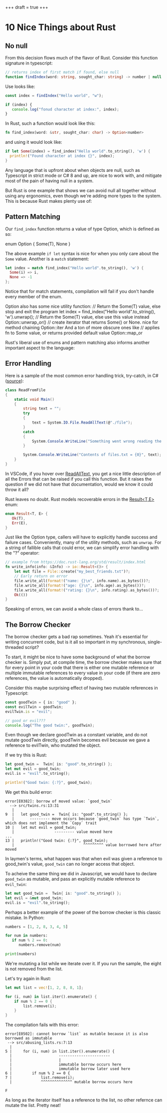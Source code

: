 +++
draft = true
+++
# 10 Nice Things about Rust
## No null
From this decision flows much of the flavor of Rust. Consider this function signature in typescript:

```typescript
// returns index of first match if found, else null
function findIndex(word: string, sought_char: string) -> number | null 
```
Use looks like:
```typescript
const index = findIndex("Hello world", "w");

if (index) {
   console.log("fonud character at index:", index);
} 
```

In Rust, such a function would look like this:

```rust
fn find_index(word: &str, sought_char: char) -> Option<number>
```
and using it would look like: 
```rust
if let Some(index) = find_index("Hello world".to_string(), 'w') {
  println!("Found character at index {}", index);
}
```
Any language that is upfront about when objects are null, such as Typescript in strict mode or C# 8 and up, are nice to work with, and mitigate most of the pain of having null in a system.

But Rust is one example that shows we can avoid null all together without using any ergonomics, even though we're adding more types to the system. This is because Rust makes plenty use of:

## Pattern Matching

Our `find_index` function returns a value of type Option<number>, which is defined as so:

enum Option<T> {
  Some(T),
  None
}

The above example `if let` syntax is nice for when you only care about the `Some` value.  Another is a `match` statement:

```rust
let index = match find_index("Hello world".to_string(), 'w') {
  Some(i) => i,
  None => -1
};
```
Notice that for match statements, compilation will fail if you don't handle every member of the enum.

Option also has some nice utility function:
// Return the Some(T) value, else stop and exit the program
let index = find_index("Hello world".to_string(), 'w').unwrap();
// Return the Some(T) value, else use this value instead
Option::unwrap_or()
// create iterator that returns Some() or None. nice for method chaining
Option::iter
And a ton of more obscure ones like
// applies fn to Some value, or returns provided default value
Option::map_or

Rust's liberal use of enums and pattern matching also informs another important aspect to the language: 

## Error Handling

Here is a sample of the most common error handling trick, try-catch, in C# ([source](https://docs.microsoft.com/en-us/dotnet/csharp/programming-guide/file-system/how-to-read-from-a-text-file)):
```csharp
class ReadFromFile
{
    static void Main()
    {
        string text = "";
        try
        {
            text = System.IO.File.ReadAllText(@"./file");
        }
        catch
        {
            System.Console.WriteLine("Something went wrong reading the file");
        }

        System.Console.WriteLine("Contents of files.txt = {0}", text);
    }
}
```

In VSCode, if you hover over [ReadAllText](https://docs.microsoft.com/en-us/dotnet/api/system.io.file.readalltext?view=net-6.0), you get a nice little description of all the Errors that can be raised if you call this function. But it raises the question if we did not have that documentation, would we know it could throw it all? 

Rust leaves no doubt. Rust models recoverable errors in the [Result<T,E>](https://doc.rust-lang.org/std/result/index.html) enum:

```rust
enum Result<T, E> {
   Ok(T),
   Err(E),
}
```
Just like the Option type, callers will have to explicitly handle success and failure cases. Conveniently, many of the utility methods, such as `unwrap`. For a string of fallible calls that could error, we can simplify error handling with the "?" operator:

```rust
// example from https://doc.rust-lang.org/std/result/index.html
fn write_info(info: &Info) -> io::Result<()> {
    let mut file = File::create("my_best_friends.txt")?;
    // Early return on error
    file.write_all(format!("name: {}\n", info.name).as_bytes())?;
    file.write_all(format!("age: {}\n", info.age).as_bytes())?;
    file.write_all(format!("rating: {}\n", info.rating).as_bytes())?;
    Ok(())
}
```

Speaking of errors, we can avoid a whole class of errors thank to...

## The Borrow Checker

The borrow checker gets a bad rap sometimes. Yeah it's essential for writing concurrent code, but is it all so important in my synchronous, single-threaded script? 

To start, it might be nice to have some background of what the borrow checker is. Simply put, at compile time, the borrow checker makes sure that for every point in your code that there is either one mutable reference or multiple immutable references to every value in your code (if there are zero references, the value is automatically dropped).

Consider this maybe surprising effect of having two mutable references in Typescript:

```typescript
const goodTwin = { is: "good" };
const evilTwin = goodTwin;
evilTwin.is = "evil";

// good or evil???
console.log("The good twin:", goodTwin);
```

Even though we declare goodTwin as a constant variable, and do not mutate goodTwin directly, goodTwin becomes evil because we gave a reference to evilTwin, who mutated the object.

If we try this is Rust:
```rust
let good_twin =  Twin{ is: "good".to_string() };
let mut evil = good_twin;
evil.is = "evil".to_string();

println!("Good twin: {:?}", good_twin);
```
We get this build error:
```
error[E0382]: borrow of moved value: `good_twin`
  --> src/twins.rs:13:31
   |
9  |   let good_twin =  Twin{ is: "good".to_string() };
   |       --------- move occurs because `good_twin` has type `Twin`, which does not implement the `Copy` trait
10 |   let mut evil = good_twin;
   |                  --------- value moved here
...
13 |   println!("Good twin: {:?}", good_twin);
   |                               ^^^^^^^^^ value borrowed here after moved
```
In laymen's terms, what happen was that when evil was given a reference to good_twin's value, `good_twin` can no longer access that object.

To acheive the same thing we did in Javascript, we would have to declare `good_twin` as mutable, and pass an explicitly mutable reference to `evil_twin`:

```rust
let mut good_twin =  Twin{ is: "good".to_string() };
let evil = &mut good_twin;
evil.is = "evil".to_string();
```

Perhaps a better example of the power of the borrow checker is this classic mistake. In Python:

```python
numbers = [1, 2, 8, 3, 4, 5]

for num in numbers:
   if num % 2 == 0:
      numbers.remove(num)

print(numbers)
```
We're mutating a list while we iterate over it. If you run the sample, the eight is not removed from the list.

Let's try again in Rust:
```rust
let mut list = vec![1, 2, 8, 8, 1];

for (i, num) in list.iter().enumerate() {
    if num % 2 == 0 {
        list.remove(i);
    }
}
```

The compilation fails with this error:

```
error[E0502]: cannot borrow `list` as mutable because it is also borrowed as immutable
 --> src/abusing_lists.rs:7:13
  |
5 |     for (i, num) in list.iter().enumerate() {
  |                     -----------------------
  |                     |
  |                     immutable borrow occurs here
  |                     immutable borrow later used here
6 |         if num % 2 == 0 {
7 |             list.remove(i);
  |             ^^^^^^^^^^^^^^ mutable borrow occurs here

F
```
As long as the iterator itself has a reference to the list, no other refernce can mutate the list. Pretty neat!







